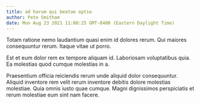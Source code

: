 ```yaml
---
title: ad harum qui beatae optio
author: Pete Smitham
date: Mon Aug 23 2021 11:08:25 GMT-0400 (Eastern Daylight Time)
---
```

Totam ratione nemo laudantium quasi enim id dolores rerum. Qui maiores consequuntur rerum. Itaque vitae ut porro.

 Est et eum dolor rem ex tempore aliquam id. Laboriosam voluptatibus quia. Ea molestias quod cumque molestias in a.

 Praesentium officia reiciendis rerum unde aliquid dolor consequuntur. Aliquid inventore rem velit rerum inventore debitis dolore molestias molestiae. Quia omnis iusto quae cumque. Magni dignissimos perspiciatis et rerum molestiae eum sint nam facere.
